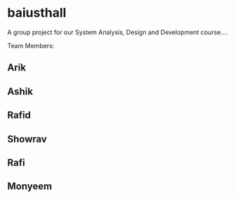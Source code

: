 # baiusthall

A group project for our System Analysis, Design and Development course....

Team Members:
## Arik
## Ashik
## Rafid
## Showrav
## Rafi
## Monyeem
